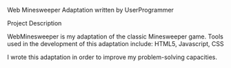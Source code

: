 Web Minesweeper Adaptation
written by UserProgrammer

Project Description

WebMinesweeper is my adaptation of the classic Minesweeper game. Tools used in the development of this adaptation include: HTML5, Javascript, CSS

I wrote this adaptation in order to improve my problem-solving capacities.
